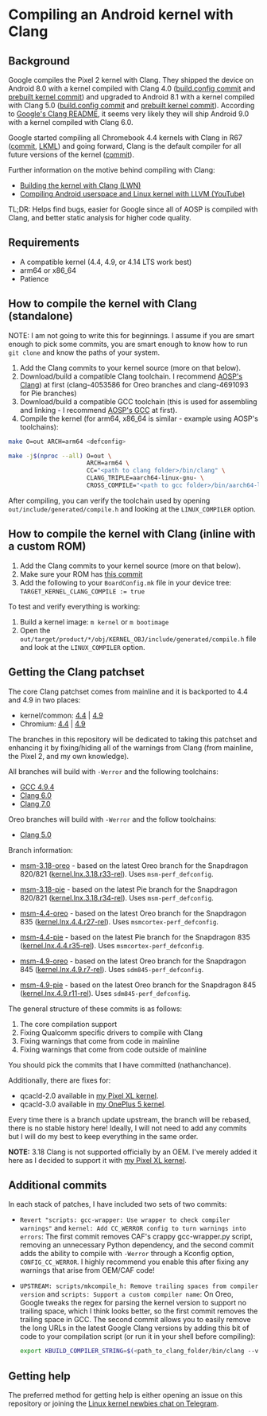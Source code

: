 # Compiling an Android kernel with Clang


## Background

Google compiles the Pixel 2 kernel with Clang. They shipped the device on Android 8.0 with a kernel compiled with Clang 4.0 ([build.config commit](https://android.googlesource.com/kernel/msm/+/1282b122796d12f42e650216b40172eae4dc4162) and [prebuilt kernel commit](https://android.googlesource.com/device/google/wahoo-kernel/+/8c65a7e83f8bc602a05f077d221d4648db189ef8)) and upgraded to Android 8.1 with a kernel compiled with Clang 5.0 ([build.config commit](https://android.googlesource.com/kernel/msm/+/1eaefe4575b5c39dacb724344d427e34d12c15df) and [prebuilt kernel commit](https://android.googlesource.com/device/google/wahoo-kernel/+/e03cfae0fa716983ae7af64bf8f1c50003637ffb)). According to [Google's Clang README](https://android.googlesource.com/platform/prebuilts/clang/host/linux-x86/#llvm-users), it seems very likely they will ship Android 9.0 with a kernel compiled with Clang 6.0.

Google started compiling all Chromebook 4.4 kernels with Clang in R67 ([commit](https://chromium-review.googlesource.com/809774), [LKML](https://lkml.org/lkml/2018/4/3/567)) and going forward, Clang is the default compiler for all future versions of the kernel ([commit](https://chromium.googlesource.com/chromiumos/overlays/chromiumos-overlay/+/9ded75331ed0b7a6f00006d4ffd96ac5210d0976)).

Further information on the motive behind compiling with Clang:

* [Building the kernel with Clang (LWN)](https://lwn.net/Articles/734071/)
* [Compiling Android userspace and Linux kernel with LLVM (YouTube)](https://www.youtube.com/watch?v=6l4DtR5exwo)

TL;DR: Helps find bugs, easier for Google since all of AOSP is compiled with Clang, and better static analysis for higher code quality.


## Requirements

* A compatible kernel (4.4, 4.9, or 4.14 LTS work best)
* arm64 or x86_64
* Patience


## How to compile the kernel with Clang (standalone)

NOTE: I am not going to write this for beginnings. I assume if you are smart enough to pick some commits, you are smart enough to know how to run `git clone` and know the paths of your system.

1. Add the Clang commits to your kernel source (more on that below).
2. Download/build a compatible Clang toolchain. I recommend [AOSP's Clang](https://android.googlesource.com/platform/prebuilts/clang/host/linux-x86/)) at first (clang-4053586 for Oreo branches and clang-4691093 for Pie branches)
3. Download/build a compatible GCC toolchain (this is used for assembling and linking - I recommend [AOSP's GCC](https://android.googlesource.com/platform/prebuilts/gcc/linux-x86/aarch64/aarch64-linux-android-4.9/) at first).
4. Compile the kernel (for arm64, x86_64 is similar - example using AOSP's toolchains):
```bash
make O=out ARCH=arm64 <defconfig>

make -j$(nproc --all) O=out \
                      ARCH=arm64 \
                      CC="<path to clang folder>/bin/clang" \
                      CLANG_TRIPLE=aarch64-linux-gnu- \
                      CROSS_COMPILE="<path to gcc folder>/bin/aarch64-linux-android-"
```

After compiling, you can verify the toolchain used by opening `out/include/generated/compile.h` and looking at the `LINUX_COMPILER` option.


## How to compile the kernel with Clang (inline with a custom ROM)

1. Add the Clang commits to your kernel source (more on that below).
2. Make sure your ROM has [this commit](https://github.com/LineageOS/android_vendor_lineage/commit/da32895b61ef2b3e8899f011110f8eab11da5470)
3. Add the following to your `BoardConfig.mk` file in your device tree: `TARGET_KERNEL_CLANG_COMPILE := true`

To test and verify everything is working:

1. Build a kernel image: `m kernel` or `m bootimage`
2. Open the `out/target/product/*/obj/KERNEL_OBJ/include/generated/compile.h` file and look at the `LINUX_COMPILER` option.


## Getting the Clang patchset

The core Clang patchset comes from mainline and it is backported to 4.4 and 4.9 in two places:

* kernel/common: [4.4](https://android.googlesource.com/kernel/common/+log/f0907aa15ed9f9c7541bb244ed3f52c376ced19c) | [4.9](https://android.googlesource.com/kernel/common/+log/5d15d2e00da4bcb0bcc5e6d27dc18fe1646214f1)
* Chromium: [4.4](https://chromium.googlesource.com/chromiumos/third_party/kernel/+log/sandbox/mka/llvm/v4.4) | [4.9](https://chromium.googlesource.com/chromiumos/third_party/kernel/+log/sandbox/mka/llvm/v4.9)

The branches in this repository will be dedicated to taking this patchset and enhancing it by fixing/hiding all of the warnings from Clang (from mainline, the Pixel 2, and my own knowledge).

All branches will build with `-Werror` and the following toolchains:
* [GCC 4.9.4](https://android.googlesource.com/platform/prebuilts/gcc/linux-x86/aarch64/aarch64-linux-android-4.9/)
* [Clang 6.0](https://android.googlesource.com/platform/prebuilts/clang/host/linux-x86/+/master/clang-4691093/)
* [Clang 7.0](https://android.googlesource.com/platform/prebuilts/clang/host/linux-x86/+/master/clang-r328903/)

Oreo branches will build with `-Werror` and the follow toolchains:
* [Clang 5.0](https://android.googlesource.com/platform/prebuilts/clang/host/linux-x86/+/master/clang-4053586/)

Branch information:

* [msm-3.18-oreo](https://github.com/nathanchance/android-kernel-clang/tree/msm-3.18-oreo) - based on the latest Oreo branch for the Snapdragon 820/821 ([kernel.lnx.3.18.r33-rel](https://source.codeaurora.org/quic/la/kernel/msm-3.18/log?h=kernel.lnx.3.18.r33-rel)). Uses `msm-perf_defconfig`.

* [msm-3.18-pie](https://github.com/nathanchance/android-kernel-clang/tree/msm-3.18-pie) - based on the latest Pie branch for the Snapdragon 820/821 ([kernel.lnx.3.18.r34-rel](https://source.codeaurora.org/quic/la/kernel/msm-3.18/log?h=kernel.lnx.3.18.r34-rel)). Uses `msm-perf_defconfig`.

* [msm-4.4-oreo](https://github.com/nathanchance/android-kernel-clang/tree/msm-4.4-oreo) - based on the latest Oreo branch for the Snapdragon 835 ([kernel.lnx.4.4.r27-rel](https://source.codeaurora.org/quic/la/kernel/msm-4.4/log?h=kernel.lnx.4.4.r27-rel)). Uses `msmcortex-perf_defconfig`.

* [msm-4.4-pie](https://github.com/nathanchance/android-kernel-clang/tree/msm-4.4-pie) - based on the latest Pie branch for the Snapdragon 835 ([kernel.lnx.4.4.r35-rel](https://source.codeaurora.org/quic/la/kernel/msm-4.4/log?h=kernel.lnx.4.4.r35-rel)). Uses `msmcortex-perf_defconfig`.

* [msm-4.9-oreo](https://github.com/nathanchance/android-kernel-clang/tree/msm-4.9-oreo) - based on the latest Oreo branch for the Snapdragon 845 ([kernel.lnx.4.9.r7-rel](https://source.codeaurora.org/quic/la/kernel/msm-4.9/log?h=kernel.lnx.4.9.r7-rel)). Uses `sdm845-perf_defconfig`.

* [msm-4.9-pie](https://github.com/nathanchance/android-kernel-clang/tree/msm-4.9-pie) - based on the latest Oreo branch for the Snapdragon 845 ([kernel.lnx.4.9.r11-rel](https://source.codeaurora.org/quic/la/kernel/msm-4.9/log?h=kernel.lnx.4.9.r11-rel)). Uses `sdm845-perf_defconfig`.

The general structure of these commits is as follows:

1. The core compilation support
2. Fixing Qualcomm specific drivers to compile with Clang
3. Fixing warnings that come from code in mainline
4. Fixing warnings that come from code outside of mainline

You should pick the commits that I have committed (nathanchance).

Additionally, there are fixes for:

* qcacld-2.0 available in [my Pixel XL kernel](https://github.com/nathanchance/marlin/commits/oreo-m4/drivers/staging/qcacld-2.0).
* qcacld-3.0 available in [my OnePlus 5 kernel](https://github.com/nathanchance/op5/commits/8.1.0-unified/drivers/staging/qcacld-3.0).

Every time there is a branch update upstream, the branch will be rebased, there is no stable history here! Ideally, I will not need to add any commits but I will do my best to keep everything in the same order.

**NOTE:** 3.18 Clang is not supported officially by an OEM. I've merely added it here as I decided to support it with [my Pixel XL kernel](https://github.com/nathanchance/marlin).


## Additional commits

In each stack of patches, I have included two sets of two commits:

* `Revert "scripts: gcc-wrapper: Use wrapper to check compiler warnings"` and `kernel: Add CC_WERROR config to turn warnings into errors`: The first commit removes CAF's crappy gcc-wrapper.py script, removing an unnecessary Python dependency, and the second commit adds the ability to compile with `-Werror` through a Kconfig option, `CONFIG_CC_WERROR`. I highly recommend you enable this after fixing any warnings that arise from OEM/CAF code!

* `UPSTREAM: scripts/mkcompile_h: Remove trailing spaces from compiler version` and `scripts: Support a custom compiler name`: On Oreo, Google tweaks the regex for parsing the kernel version to support no trailing space, which I think looks better, so the first commit removes the trailing space in GCC. The second commit allows you to easily remove the long URLs in the latest Google Clang versions by adding this bit of code to your compilation script (or run it in your shell before compiling):

  ```bash
  export KBUILD_COMPILER_STRING=$(<path_to_clang_folder/bin/clang --version | head -n 1 | perl -pe 's/\(http.*?\)//gs' | sed -e 's/  */ /g' -e 's/[[:space:]]*$//')
  ```


## Getting help

The preferred method for getting help is either opening an issue on this repository or joining the [Linux kernel newbies chat on Telegram](https://t.me/LinuxKernelNewbies).
